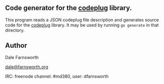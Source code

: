 ## Code generator for the [codeplug](https://github.com/DaleFarnsworth/codeplug/tree/master/codeplug) library.

This program reads a JSON codeplug file description and generates
source code for the [codeplug](
https://github.com/DaleFarnsworth/codeplug/tree/master/codeplug)
library. It may be used by running `go generate` in that directory.

## Author
Dale Farnsworth

<dale@farnsworth.org>

IRC: freenode channel: #md380, user: dfarnsworth
